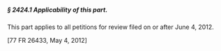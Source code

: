 ##### § 2424.1 Applicability of this part. #####

This part applies to all petitions for review filed on or after June 4, 2012.

[77 FR 26433, May 4, 2012]